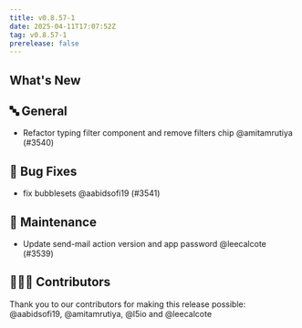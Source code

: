 ```yaml
---
title: v0.8.57-1
date: 2025-04-11T17:07:52Z
tag: v0.8.57-1
prerelease: false
---
```


## What's New
## 🔤 General
- Refactor typing filter component and remove filters chip @amitamrutiya (#3540)

## 🐛 Bug Fixes

- fix bubblesets @aabidsofi19 (#3541)

## 🧰 Maintenance

- Update send-mail action version and app password @leecalcote (#3539)

## 👨🏽‍💻 Contributors

Thank you to our contributors for making this release possible:
@aabidsofi19, @amitamrutiya, @l5io and @leecalcote
